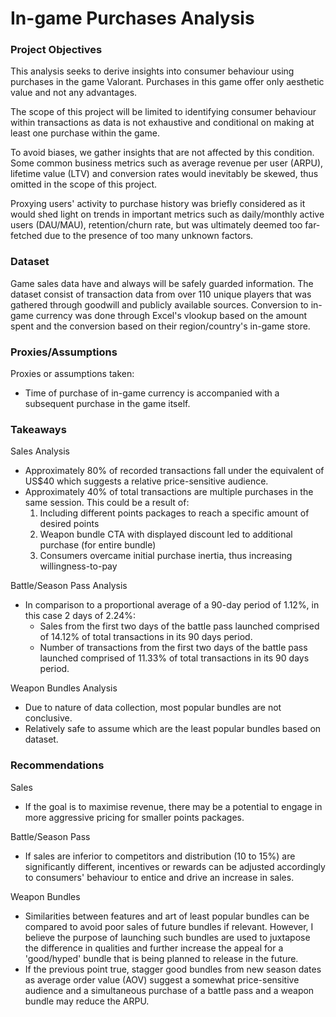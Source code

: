# In-game Purchases Analysis

### Project Objectives
This analysis seeks to derive insights into consumer behaviour using purchases in the game Valorant. Purchases in this game offer only aesthetic value and not any advantages.

The scope of this project will be limited to identifying consumer behaviour within transactions as data is not exhaustive and conditional on making at least one purchase within the game. 

To avoid biases, we gather insights that are not affected by this condition.
Some common business metrics such as average revenue per user (ARPU), lifetime value (LTV) and conversion rates would inevitably be skewed, thus omitted in the scope of this project. 

Proxying users' activity to purchase history was briefly considered as it would shed light on trends in important metrics such as daily/monthly active users (DAU/MAU), retention/churn rate, but was ultimately deemed too far-fetched due to the presence of too many unknown factors.

### Dataset
Game sales data have and always will be safely guarded information. The dataset consist of transaction data from over 110 unique players that was gathered through goodwill and publicly available sources.
Conversion to in-game currency was done through Excel's vlookup based on the amount spent and the conversion based on their region/country's in-game store.

### Proxies/Assumptions
Proxies or assumptions taken:
- Time of purchase of in-game currency is accompanied with a subsequent purchase in the game itself.


### Takeaways
Sales Analysis
- Approximately 80% of recorded transactions fall under the equivalent of US$40 which suggests a relative price-sensitive audience.
- Approximately 40% of total transactions are multiple purchases in the same session. This could be a result of:
	1. Including different points packages to reach a specific amount of desired points
	2. Weapon bundle CTA with displayed discount led to additional purchase (for entire bundle)
	3. Consumers overcame initial purchase inertia, thus increasing willingness-to-pay

Battle/Season Pass Analysis
- In comparison to a proportional average of a 90-day period of 1.12%, in this case 2 days of 2.24%:
	- Sales from the first two days of the battle pass launched comprised of 14.12% of total transactions in its 90 days period.
	- Number of transactions from the first two days of the battle pass launched comprised of 11.33% of total transactions in its 90 days period. 

Weapon Bundles Analysis
- Due to nature of data collection, most popular bundles are not conclusive.
- Relatively safe to assume which are the least popular bundles based on dataset.


### Recommendations
Sales
- If the goal is to maximise revenue, there may be a potential to engage in more aggressive pricing for smaller points packages.

Battle/Season Pass
- If sales are inferior to competitors and distribution (10 to 15%) are significantly different, incentives or rewards can be adjusted accordingly to consumers' behaviour to entice and drive an increase in sales.

Weapon Bundles
- Similarities between features and art of least popular bundles can be compared to avoid poor sales of future bundles if relevant. However, I believe the purpose of launching such bundles are used to juxtapose the difference in qualities and further increase the appeal for a 'good/hyped' bundle that is being planned to release in the future.
- If the previous point true, stagger good bundles from new season dates as average order value (AOV) suggest a somewhat price-sensitive audience and a simultaneous purchase of a battle pass and a weapon bundle may reduce the ARPU.

